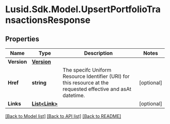 # Lusid.Sdk.Model.UpsertPortfolioTransactionsResponse
## Properties

Name | Type | Description | Notes
------------ | ------------- | ------------- | -------------
**Version** | [**Version**](Version.md) |  | 
**Href** | **string** | The specifc Uniform Resource Identifier (URI) for this resource at the requested effective and asAt datetime. | [optional] 
**Links** | [**List&lt;Link&gt;**](Link.md) |  | [optional] 

[[Back to Model list]](../README.md#documentation-for-models) [[Back to API list]](../README.md#documentation-for-api-endpoints) [[Back to README]](../README.md)

